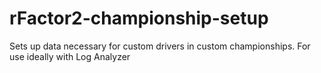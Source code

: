 # rFactor2-championship-setup
Sets up data necessary for custom drivers in custom championships. For use ideally with Log Analyzer
